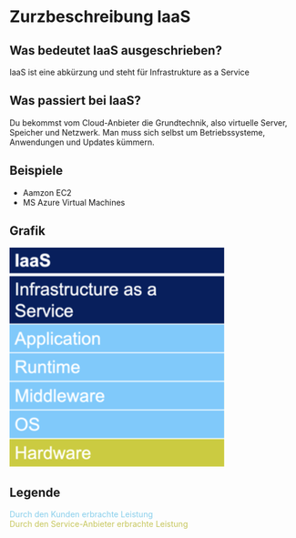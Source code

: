 # Zurzbeschreibung IaaS

## Was bedeutet IaaS ausgeschrieben?
IaaS ist eine abkürzung und steht für Infrastrukture as a Service

## Was passiert bei IaaS?
Du bekommst vom Cloud-Anbieter die Grundtechnik, also virtuelle Server, Speicher und Netzwerk. Man muss sich selbst um Betriebssysteme, Anwendungen und Updates kümmern.

## Beispiele
-   Aamzon EC2
-   MS Azure Virtual Machines

## Grafik
![Alt-Text](Bilder/IaaS.png)



## Legende
<span style="color:skyblue">Durch den Kunden erbrachte Leistung</span>  
<span style="color:#c6c65b">Durch den Service-Anbieter erbrachte Leistung</span>  